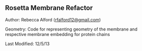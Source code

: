 Rosetta Membrane Refactor
----

Author: Rebecca Alford (rfalford12@gmail.com)

Geometry: Code for representing geometry of the membrane and respective membrane embedding for protein chains

Last Modified: 12/5/13